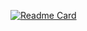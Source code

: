 [![Readme Card](https://github-readme-stats.vercel.app/api/pin/?username=DroidBarber&repo=reactjs-webapp)](https://github.com/anuraghazra/github-readme-stats)
